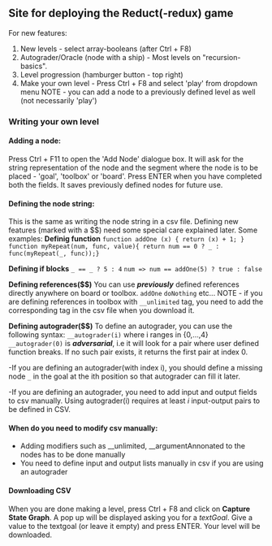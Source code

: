 ## Site for deploying the Reduct(-redux) game

For new features:
1) New levels - select array-booleans (after Ctrl + F8)
2) Autograder/Oracle (node with a ship) - Most levels on "recursion-basics".
3) Level progression (hamburger button - top right)
4) Make your own level - Press Ctrl + F8 and select 'play' from dropdown menu
NOTE - you can add a node to a previously defined level as well (not necessarily 'play')

### Writing your own level

#### Adding a node:
Press Ctrl + F11 to open the 'Add Node' dialogue box. It will ask for the string representation of the node and the segment where the node is to be placed - 'goal', 'toolbox' or 'board'. Press ENTER when you have completed both the fields. It saves previously defined nodes for future use.

#### Defining the node string:
This is the same as writing the node string in a csv file. Defining new features (marked with a $$) need some special care explained later. Some examples:
**Definig function**
    `function addOne (x) { return (x) + 1; }`
    `function myRepeat(num, func, value){ return num == 0 ? _ : func(myRepeat(_, func));}`

**Defining if blocks**
    `_ == _ ? 5 : 4`
    `num => num == addOne(5) ? true : false`

**Defining references($$)**
    You can use ***previously*** defined references directly anywhere on board or toolbox.
    `addOne`
    `doNothing`
    etc...
NOTE - if you are defining references in toolbox with `__unlimited` tag, you need to add the corresponding tag in the csv file when you download it.

**Defining autograder($$)**
To define an autograder, you can use the following syntax:
       `__autograder(i)` where i ranges in {0,...,4}
       `__autograder(0)` is ***adversarial***, i.e it will look for a pair where user defined function breaks. If no such pair exists, it returns the first pair at index 0. 

-If you are defining an autograder(with index i), you should define a missing node `_` in the goal at the ith position so that autograder can fill it later.

-If you are defining an autograder, you need to add input and output fields to csv manually. Using autograder(i) requires at least *i* input-output pairs to be defined in CSV. 

#### When do you need to modify csv manually:
* Adding modifiers such as __unlimited, __argumentAnnonated to the nodes has to be done manually
* You need to define input and output lists manually in csv if you are using an autograder

#### Downloading CSV
When you are done making a level, press Ctrl + F8 and click on **Capture State Graph**. A pop up will be displayed asking you for a *textGoal*. Give a value to the textgoal (or leave it empty) and press ENTER. Your level will be downloaded.


